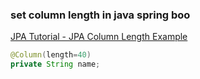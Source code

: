 ###  set column length in java spring boo


[JPA Tutorial - JPA Column Length Example](http://www.java2s.com/Tutorials/Java/JPA/0130__JPA_Column_Length.htm "JPA Tutorial - JPA Column Length Example")


 

```java
@Column(length=40)
private String name;
```
